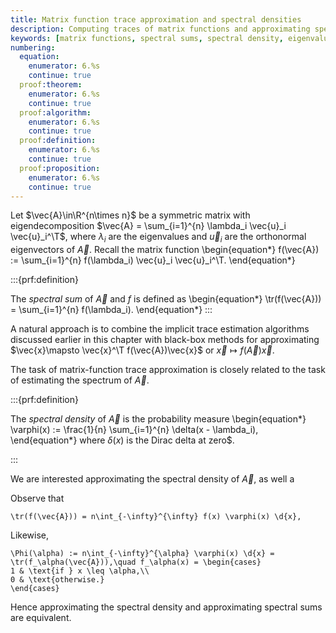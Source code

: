 ```yaml
---
title: Matrix function trace approximation and spectral densities
description: Computing traces of matrix functions and approximating spectral densities using randomized methods
keywords: [matrix functions, spectral sums, spectral density, eigenvalues, trace approximation, Dirac delta, probability measures]
numbering:
  equation:
    enumerator: 6.%s
    continue: true
  proof:theorem:
    enumerator: 6.%s
    continue: true
  proof:algorithm:
    enumerator: 6.%s
    continue: true
  proof:definition:
    enumerator: 6.%s
    continue: true
  proof:proposition:
    enumerator: 6.%s
    continue: true
---
```


Let $\vec{A}\in\R^{n\times n}$ be a symmetric matrix with eigendecomposition $\vec{A} = \sum_{i=1}^{n} \lambda_i \vec{u}_i \vec{u}_i^\T$, where $\lambda_i$ are the eigenvalues and $\vec{u}_i$ are the orthonormal eigenvectors of $\vec{A}$.
Recall the matrix function 
\begin{equation*}
f(\vec{A}) := \sum_{i=1}^{n} f(\lambda_i) \vec{u}_i \vec{u}_i^\T.
\end{equation*}

:::{prf:definition}

The  *spectral sum* of $\vec{A}$ and $f$ is defined as
\begin{equation*}
\tr(f(\vec{A})) = \sum_{i=1}^{n} f(\lambda_i).
\end{equation*}
:::

A natural approach is to combine the implicit trace estimation algorithms discussed earlier in this chapter with black-box methods for approximating $\vec{x}\mapsto \vec{x}^\T f(\vec{A})\vec{x}$ or $\vec{x}\mapsto f(\vec{A})\vec{x}$.



The task of matrix-function trace approximation is closely related to the task of estimating the spectrum of $\vec{A}$.

:::{prf:definition}

The *spectral density* of $\vec{A}$ is the probability measure 
\begin{equation*}
\varphi(x) := \frac{1}{n} \sum_{i=1}^{n} \delta(x - \lambda_i),
\end{equation*}
where $\delta(x)$ is the Dirac delta at zero$.

:::

We are interested approximating the spectral density of $\vec{A}$, as well a 

Observe that 
```{math}
\tr(f(\vec{A})) = n\int_{-\infty}^{\infty} f(x) \varphi(x) \d{x},
```
Likewise,
```{math}
\Phi(\alpha) := n\int_{-\infty}^{\alpha} \varphi(x) \d{x} = \tr(f_\alpha(\vec{A})),\quad f_\alpha(x) = \begin{cases}
1 & \text{if } x \leq \alpha,\\
0 & \text{otherwise.}
\end{cases}
```
Hence approximating the spectral density and approximating spectral sums are equivalent.

